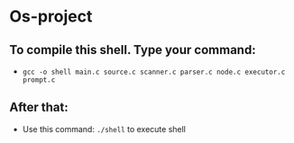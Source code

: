 # Os-project
## To compile this shell. Type your command: 
- ```gcc -o shell main.c source.c scanner.c parser.c node.c executor.c prompt.c```
## After that: 
- Use this command: ```./shell``` to execute shell
